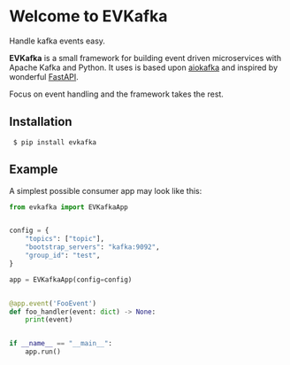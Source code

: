 # Welcome to EVKafka

Handle kafka events easy.

**EVKafka** is a small framework for building event driven microservices 
with Apache Kafka and Python. It uses is based upon 
[aiokafka](https://aiokafka.readthedocs.io/en/stable/) and inspired
by wonderful [FastAPI](https://fastapi.tiangolo.com/).

Focus on event handling and the framework takes the rest.

## Installation

     $ pip install evkafka

## Example

A simplest possible consumer app may look like this:

```python
from evkafka import EVKafkaApp


config = {
    "topics": ["topic"],
    "bootstrap_servers": "kafka:9092",
    "group_id": "test",
}

app = EVKafkaApp(config=config)


@app.event('FooEvent')
def foo_handler(event: dict) -> None:
    print(event)


if __name__ == "__main__":
    app.run()
```

